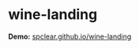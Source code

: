 # wine-landing

<p><b>Demo:</b> <a href="https://spclear.github.io/wine-landing/">spclear.github.io/wine-landing</a>
